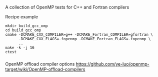 A collection of OpenMP tests for C++ and Fortran compilers

Recipe example
```
mkdir build_gcc_omp
cd build_gcc_omp
cmake -DCMAKE_CXX_COMPILER=g++ -DCMAKE_Fortran_COMPILER=gfortran \
      -DCMAKE_CXX_FLAGS=-fopenmp -DCMAKE_Fortran_FLAGS=-fopenmp \
      ..
make -k -j 16
ctest
```

###
OpenMP offload compiler options
https://github.com/ye-luo/openmp-target/wiki/OpenMP-offload-compilers
